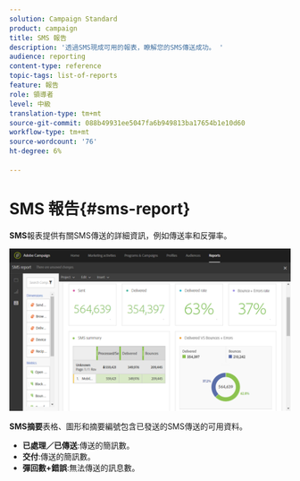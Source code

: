 ```yaml
---
solution: Campaign Standard
product: campaign
title: SMS 報告
description: '透過SMS現成可用的報表，瞭解您的SMS傳送成功。 '
audience: reporting
content-type: reference
topic-tags: list-of-reports
feature: 報告
role: 領導者
level: 中級
translation-type: tm+mt
source-git-commit: 088b49931ee5047fa6b949813ba17654b1e10d60
workflow-type: tm+mt
source-wordcount: '76'
ht-degree: 6%

---
```



# SMS 報告{#sms-report}

**SMS**&#x200B;報表提供有關SMS傳送的詳細資訊，例如傳送率和反彈率。

![](assets/dynamic_report_sms.png)

**SMS摘要**&#x200B;表格、圖形和摘要編號包含已發送的SMS傳送的可用資料。

* **已處理／已傳送**:傳送的簡訊數。
* **交付**:傳送的簡訊數。
* **彈回數+錯誤**:無法傳送的訊息數。

